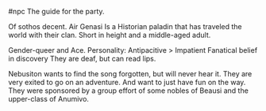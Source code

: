 #npc 
The guide for the party.

Of sothos decent.
Air Genasi
Is a Historian paladin that has traveled the world with their clan.
Short in height and a middle-aged adult.

Gender-queer and Ace.
Personality: Antipacitive > Impatient
Fanatical belief in discovery
They are deaf, but can read lips.

Nebusiton wants to find the song forgotten, but will never hear it. They are very exited to go on an adventure. And want to just have fun on the way.
They were sponsored by a group effort of some nobles of Beausi and the upper-class of Anumivo. 